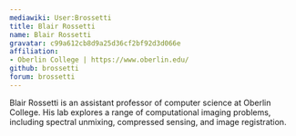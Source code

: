 ```yaml
---
mediawiki: User:Brossetti
title: Blair Rossetti
name: Blair Rossetti
gravatar: c99a612cb8d9a25d36cf2bf92d3d066e
affiliation:
- Oberlin College | https://www.oberlin.edu/
github: brossetti
forum: brossetti
---
```


Blair Rossetti is an assistant professor of computer science at Oberlin College. His lab explores a range of computational imaging problems, including spectral unmixing, compressed sensing, and image registration.
